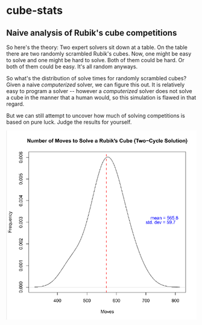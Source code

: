 # cube-stats

## Naive analysis of Rubik's cube competitions

So here's the theory:
Two expert solvers sit down at a table. On the table there are two randomly scrambled
Rubik's cubes. Now, one might be easy to solve and one might be hard to solve.
Both of them could be hard. Or both of them could be easy. It's all random anyways.

So what's the distribution of solve times for randomly scrambled cubes? Given a
naive _computerized_ solver, we can figure this out. It is relatively easy to
program a solver -- however a _computerized_ solver does not solve a cube
in the manner that a human would, so this simulation is flawed in that regard.

But we can still attempt to uncover how much of solving competitions is based
on pure luck. Judge the results for yourself.

![dist results](https://raw.githubusercontent.com/ryanmjacobs/cube-stats/master/screenshot.png)
